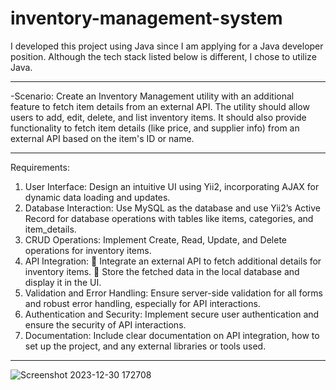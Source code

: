 # inventory-management-system
I developed this project using Java since I am applying for a Java developer position. Although the tech stack listed below is different, I chose to utilize Java.

****************************************************
-Scenario: Create an Inventory Management utility with an additional feature to fetch item
details from an external API. The utility should allow users to add, edit, delete, and list
inventory items. It should also provide functionality to fetch item details (like price, and supplier
info) from an external API based on the item&#39;s ID or name.

********************************************
Requirements:

1. User Interface: Design an intuitive UI using Yii2, incorporating AJAX for dynamic data
loading and updates.
2. Database Interaction: Use MySQL as the database and use Yii2’s Active Record for
database operations with tables like items, categories, and item_details.
3. CRUD Operations: Implement Create, Read, Update, and Delete operations for
inventory items.
4. API Integration:
 Integrate an external API to fetch additional details for inventory items.
 Store the fetched data in the local database and display it in the UI.
5. Validation and Error Handling: Ensure server-side validation for all forms and robust
error handling, especially for API interactions.
6. Authentication and Security: Implement secure user authentication and ensure the
security of API interactions.
7. Documentation: Include clear documentation on API integration, how to set up the
project, and any external libraries or tools used.

**************************************************
![Screenshot 2023-12-30 172708](https://github.com/Deviyakaithwas/inventory-management-system/assets/125114782/3184187d-b0cd-4ee6-a723-b8d45b276248)
